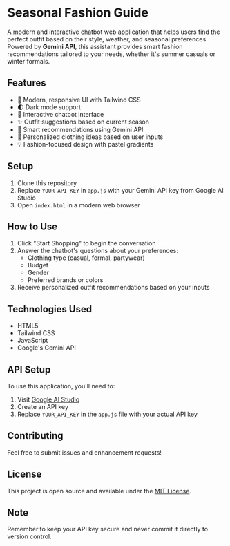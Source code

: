 # Seasonal Fashion Guide 

A modern and interactive chatbot web application that helps users find the perfect outfit based on their style, weather, and seasonal preferences. Powered by **Gemini API**, this assistant provides smart fashion recommendations tailored to your needs, whether it's summer casuals or winter formals.

## Features

- 🎨 Modern, responsive UI with Tailwind CSS
- 🌓 Dark mode support
- 💬 Interactive chatbot interface
- ✨ Outfit suggestions based on current season
- 🤖 Smart recommendations using Gemini API
- 👕 Personalized clothing ideas based on user inputs
- 💡 Fashion-focused design with pastel gradients

## Setup

1. Clone this repository
2. Replace `YOUR_API_KEY` in `app.js` with your Gemini API key from Google AI Studio
3. Open `index.html` in a modern web browser

## How to Use

1. Click "Start Shopping" to begin the conversation
2. Answer the chatbot's questions about your preferences:
   - Clothing type (casual, formal, partywear)
   - Budget
   - Gender
   - Preferred brands or colors
3. Receive personalized outfit recommendations based on your inputs

## Technologies Used

- HTML5
- Tailwind CSS
- JavaScript 
- Google's Gemini API

## API Setup

To use this application, you'll need to:

1. Visit [Google AI Studio](https://makersuite.google.com/app/apikey)
2. Create an API key
3. Replace `YOUR_API_KEY` in the `app.js` file with your actual API key

## Contributing

Feel free to submit issues and enhancement requests!

## License

This project is open source and available under the [MIT License](LICENSE).

## Note

Remember to keep your API key secure and never commit it directly to version control. 

